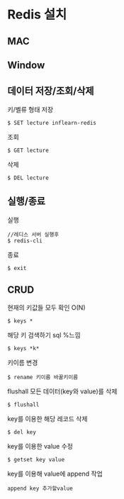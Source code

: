 # Redis 설치

## MAC

## Window

## 데이터 저장/조회/삭제

키/벨류 형태
저장

```
$ SET lecture inflearn-redis
```

조회

```
$ GET lecture
```

삭제

```
$ DEL lecture
```

## 실행/종료

실행

```
//레디스 서버 실행후
$ redis-cli
```

종료

```
$ exit
```

## CRUD

현재의 키값들 모두 확인 O(N)

```
$ keys *
```

해당 키 검색하기 sql %느낌

```
$ keys *k*
```

키이름 변경

```
$ rename 키이름 바꿀키이름
```

flushall 모든 데이터(key와 value)를 삭제

```
$ flushall
```

key를 이용한 해당 레코드 삭제

```
$ del key
```

key를 이용한 value 수정

```
$ getset key value

```

key를 이용해 value에 append 작업

```
append key 추가할value
```
